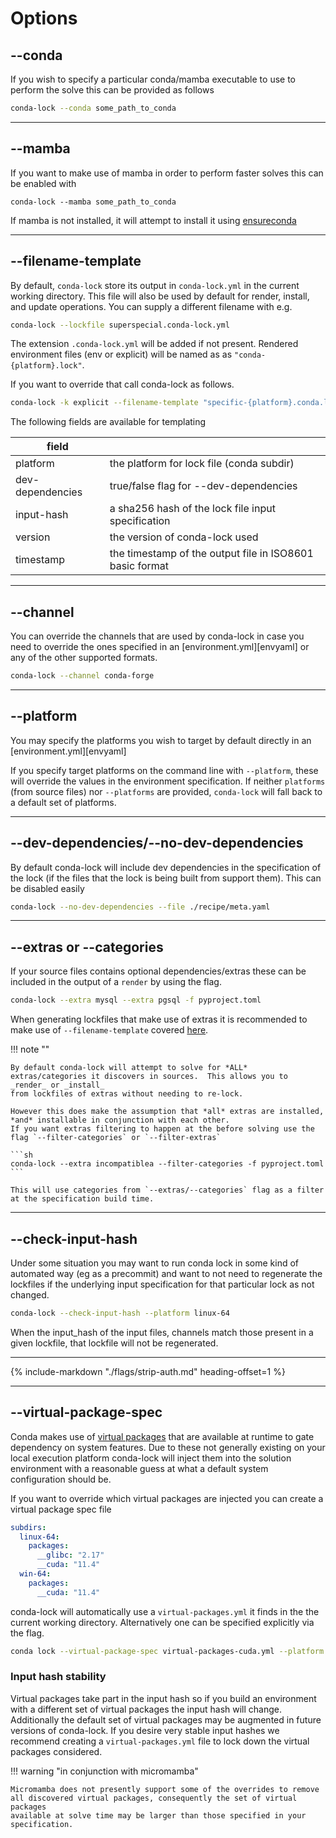 # Options

## --conda

If you wish to specify a particular conda/mamba executable to use to perform the solve this can be provided as follows

```bash
conda-lock --conda some_path_to_conda
```

---

## --mamba

If you want to make use of mamba in order to perform faster solves this can be enabled with

```
conda-lock --mamba some_path_to_conda
```

If mamba is not installed, it will attempt to install it using [ensureconda](https://github.com/conda-incubator/ensureconda)

---

## --filename-template

By default, `conda-lock` store its output in `conda-lock.yml` in the current
working directory. This file will also be used by default for render, install,
and update operations. You can supply a different filename with e.g.

```bash
conda-lock --lockfile superspecial.conda-lock.yml
```

The extension `.conda-lock.yml` will be added if not present. Rendered
environment files (env or explicit) will be named as as
`"conda-{platform}.lock"`.

If you want to override that call conda-lock as follows.

```bash
conda-lock -k explicit --filename-template "specific-{platform}.conda.lock"
```

The following fields are available for templating

| field             |                                                           |
| ----------------- | --------------------------------------------------------- |
| platform          | the platform for lock file (conda subdir)                 |
| dev-dependencies  | true/false flag for --dev-dependencies                    |
| input-hash        | a sha256 hash of the lock file input specification        |
| version           | the version of conda-lock used                            |
| timestamp         | the timestamp of the output file in ISO8601 basic format  |

---

## --channel

You can override the channels that are used by conda-lock in case you need to override the ones specified in
an [environment.yml][envyaml] or any of the other supported formats.

```bash
conda-lock --channel conda-forge
```

---

## --platform

You may specify the platforms you wish to target by default directly in an [environment.yml][envyaml]

If you specify target platforms on the command line with `--platform`, these will
override the values in the environment specification. If neither `platforms` (from source files) nor
`--platforms` are provided, `conda-lock` will fall back to a default set of platforms.

---

## --dev-dependencies/--no-dev-dependencies

By default conda-lock will include dev dependencies in the specification of the lock (if the files that the lock
is being built from support them).  This can be disabled easily

```bash
conda-lock --no-dev-dependencies --file ./recipe/meta.yaml
```

---

## --extras or --categories

If your source files contains optional dependencies/extras these can be included in the output of a `render` by using the
flag.

```sh
conda-lock --extra mysql --extra pgsql -f pyproject.toml
```

When generating lockfiles that make use of extras it is recommended to make use of `--filename-template` covered [here](#file-naming).

!!! note ""

    By default conda-lock will attempt to solve for *ALL* extras/categories it discovers in sources.  This allows you to _render_ or _install_
    from lockfiles of extras without needing to re-lock.

    However this does make the assumption that *all* extras are installed, *and* installable in conjunction with each other.
    If you want extras filtering to happen at the before solving use the flag `--filter-categories` or `--filter-extras`

    ```sh
    conda-lock --extra incompatiblea --filter-categories -f pyproject.toml
    ```

    This will use categories from `--extras/--categories` flag as a filter at the specification build time.

---

## --check-input-hash

Under some situation you may want to run conda lock in some kind of automated way (eg as a precommit) and want to not
need to regenerate the lockfiles if the underlying input specification for that particular lock as not changed.

```bash
conda-lock --check-input-hash --platform linux-64
```

When the input_hash of the input files, channels match those present in a given lockfile, that lockfile will not be regenerated.

---

{%
   include-markdown "./flags/strip-auth.md"
   heading-offset=1
%}

---

## --virtual-package-spec

Conda makes use of [virtual packages](https://conda.io/projects/conda/en/latest/user-guide/tasks/manage-virtual.html) that are available at
runtime to gate dependency on system features.  Due to these not generally existing on your local execution platform conda-lock will inject
them into the solution environment with a reasonable guess at what a default system configuration should be.

If you want to override which virtual packages are injected you can create a virtual package spec file

```{.yaml title="virtual-packages.yml"}
subdirs:
  linux-64:
    packages:
      __glibc: "2.17"
      __cuda: "11.4"
  win-64:
    packages:
      __cuda: "11.4"
```

conda-lock will automatically use a `virtual-packages.yml` it finds in the the current working directory.  Alternatively one can be specified
explicitly via the flag.

```bash
conda lock --virtual-package-spec virtual-packages-cuda.yml --platform linux-64
```

### Input hash stability

Virtual packages take part in the input hash so if you build an environment with a different set of virtual packages the input hash will change.
Additionally the default set of virtual packages may be augmented in future versions of conda-lock.  If you desire very stable input hashes
we recommend creating a `virtual-packages.yml` file to lock down the virtual packages considered.

!!! warning "in conjunction with micromamba"

    Micromamba does not presently support some of the overrides to remove all discovered virtual packages, consequently the set of virtual packages
    available at solve time may be larger than those specified in your specification.

